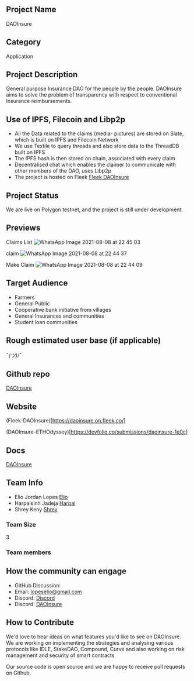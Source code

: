 ## Project Name <!-- Add your project name here with format "Project Name"-->
DAOInsure

## Category 
<!--developer tooling, application, wallet, infrastructure, etc-->
Application

## Project Description
<!--Describe your project in a few sentences. -->
General purpose Insurance DAO for the people by the people. DAOInsure aims to solve the problem of transparency with respect to conventional Insurance reimbursements.

## Use of IPFS, Filecoin and Libp2p
<!-- Describe how your project uses any or all of these technologies, and why. -->
- All the Data related to the claims (media- pictures) are stored on Slate, which is built on IPFS and Filecoin Network
- We use Textile to query threads and also store data to the ThreadDB built on IPFS
- The IPFS hash is then stored on chain, associated with every claim
- Decentralised chat which enables the claimer to communicate with other members of the DAO, uses Libp2p
- The project is hosted on Fleek [Fleek DAOInsure](https://daoinsure.on.fleek.co/)

## Project Status
<!--brainstorming, fundraising, under development, beta, shipped, etc-->
We are live on Polygon testnet, and the project is still under development.

## Previews
<!--Add some screenshots to give a preview of your product-->
Claims List
![WhatsApp Image 2021-08-08 at 22 45 03](https://user-images.githubusercontent.com/43913734/132837960-d7b28276-287e-4f8b-9c97-8bb196eb6b40.jpeg)

claim
![WhatsApp Image 2021-08-08 at 22 44 37](https://user-images.githubusercontent.com/43913734/132837981-da5b7e46-7779-409f-9b8d-8e33274150a5.jpeg)

Make Claim
![WhatsApp Image 2021-08-08 at 22 44 09](https://user-images.githubusercontent.com/43913734/132838007-2576892c-fb2f-4759-9427-fc5776aa2e9e.jpeg)


## Target Audience
<!--Describe who will be your project's users-->
- Farmers
- General Public 
- Cooperative bank initiative from villages
- General Insurances and communities
- Student loan communities

## Rough estimated user base (if applicable)
<!--How many users do you have right now?-->
¯_(ツ)_/¯

## Github repo
<!--Attach a link to your GitHub repo - open source is required - please make sure your repo has a license file and is licensed using MIT open source license! -->
[DAOInsure](https://github.com/DAOInsure/DAOInsure)

## Website
<!--Link your website if available-->
(Fleek-DAOInsure)[https://daoinsure.on.fleek.co/]
<!--If you're applying for a Next Step grant, add the URL to your hackathon submission here also-->
(DAOInsure-ETHOdyssey)[https://devfolio.co/submissions/daoinsure-1e0c]

## Docs
<!--Including a link to your project docs!-->
[DAOInsure](https://github.com/DAOInsure/DAOInsure)

## Team Info
<!-- Introduce your amazing team - how many team members are working on this project and who are they?-->
- Elio Jordan Lopes [Elio](https://github.com/lopeselio)
- Harpalsinh Jadeja [Harpal](https://github.com/therealharpaljadeja)
- Shrey Keny [Shrey](https://github.com/shreykeny)

### Team Size  
3

### Team members  

## How the community can engage
* GitHub Discussion: <!--Start a discussion with the community here: https://github.com/ipfs/community/discussions/new and attach the link!-->  
* Email: lopeselio@gmail.com   
* Discord: [Discord](https://discord.gg/kNGXVkDu) 
* Discord: [DAOInsure](@LinkMarinePolygon) 

## How to Contribute
<!--How can the community contribute to your project?-->
We'd love to hear ideas on what features you'd like to see on DAOInsure. We are working on implementing the strategies and analysing various protocols like IDLE, StakeDAO, Compound, Curve and also working on risk management and security of smart contracts

Our source code is open source and we are happy to receive pull requests on Github.
